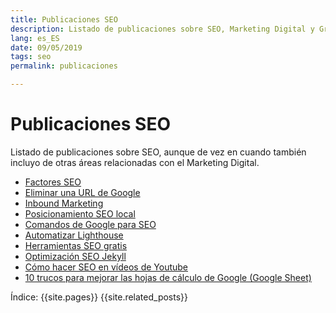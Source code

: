 ```yaml
---
title: Publicaciones SEO
description: Listado de publicaciones sobre SEO, Marketing Digital y Growth Hacking
lang: es_ES
date: 09/05/2019
tags: seo
permalink: publicaciones

---
```


# Publicaciones SEO

Listado de publicaciones sobre SEO, aunque de vez en cuando también incluyo de otras áreas relacionadas con el Marketing Digital.

- [Factores SEO](factores-seo)
- [Eliminar una URL de Google](eliminar-url-google)
- [Inbound Marketing](inbound-marketing)
- [Posicionamiento SEO local](posicionamiento-seo-local)
- [Comandos de Google para SEO](comandos-google)
- [Automatizar Lighthouse](automatizar-analisis-lighthouse)
- [Herramientas SEO gratis](herramientas-seo-gratis)
- [Optimización SEO Jekyll](optimizacion-seo-jekyll)
- [Cómo hacer SEO en vídeos de Youtube](seo-videos-youtube)
- [10 trucos para mejorar las hojas de cálculo de Google (Google Sheet)](trucos-hojas-calculo-google)

Índice:
{{site.pages}}
{{site.related_posts}}

<!--stackedit_data:
eyJoaXN0b3J5IjpbMTQzMzczMTY1MiwtNDgwOTg4NDIwLC0yMD
Y2NzQxNTc1LDEwOTYxOTYzMTYsLTg0NDI4NDg0MiwtMjg2ODQ5
MjAyLDQxNTM4NDc2OF19
-->
